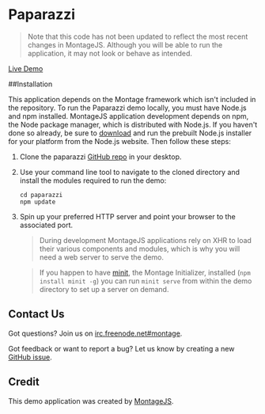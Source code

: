 Paparazzi
===============

> Note that this code has not been updated to reflect the most recent changes in MontageJS. Although you will be able to run the application, it may not look or behave as intended.

[Live Demo](http://montagejs.org/apps/paparazzi/)

##Installation

This application depends on the Montage framework which isn't included in the repository. To run the Paparazzi demo locally, you must have Node.js and npm installed. MontageJS application development depends on npm, the Node package manager, which is distributed with Node.js. If you haven't done so already, be sure to [download](http://nodejs.org/download/) and run the prebuilt Node.js installer for your platform from the Node.js website. Then follow these steps:

1. Clone the paparazzi [GitHub repo](https://github.com/montagejs/paparazzi) in your desktop.

2. Use your command line tool to navigate to the cloned directory and install the modules required to run the demo:
        
   ```
   cd paparazzi
   npm update
   ```
    
3. Spin up your preferred HTTP server and point your browser to the associated port.

    > During development MontageJS applications rely on XHR to load their various components and modules, which is why you will need a web server to serve the demo.

    > If you happen to have [minit](https://github.com/montagejs/minit), the Montage Initializer, installed (`npm install minit -g`) you can run `minit serve` from within the demo directory to set up a server on demand.

## Contact Us

Got questions? Join us on [irc.freenode.net#montage](http://webchat.freenode.net/?channels=montage).

Got feedback or want to report a bug? Let us know by creating a new [GitHub issue](https://github.com/montagejs/paparazzi).

## Credit

This demo application was created by [MontageJS](http://montagejs.org).
